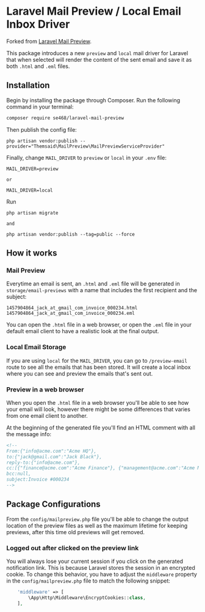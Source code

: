 # Laravel Mail Preview / Local Email Inbox Driver

Forked from [Laravel Mail Preview](https://github.com/themsaid/laravel-mail-preview). 

This package introduces a new `preview` and `local` mail driver for Laravel that when selected will render the content of the
sent email and save it as both `.html` and `.eml` files.

## Installation

Begin by installing the package through Composer. Run the following command in your terminal:

```bash
composer require se468/laravel-mail-preview
```

Then publish the config file:

```
php artisan vendor:publish --provider="Themsaid\MailPreview\MailPreviewServiceProvider"
```

Finally, change `MAIL_DRIVER` to `preview` or `local` in your `.env` file:

```
MAIL_DRIVER=preview

or 

MAIL_DRIVER=local
```

Run 
```
php artisan migrate

and

php artisan vendor:publish --tag=public --force
```

## How it works

### Mail Preview
Everytime an email is sent, an `.html` and `.eml` file will be generated in `storage/email-previews` with a name that includes the first recipient and the subject:

```
1457904864_jack_at_gmail_com_invoice_000234.html
1457904864_jack_at_gmail_com_invoice_000234.eml
```

You can open the `.html` file in a web browser, or open the `.eml` file in your default email client to have a realistic look
at the final output.

### Local Email Storage

If you are using `local` for the `MAIL_DRIVER`, you can go to `/preview-email` route to see all the emails that has been stored. It will create a local inbox where you can see and preview the emails that's sent out.

### Preview in a web browser

When you open the `.html` file in a web browser you'll be able to see how your email will look, however there might be
some differences that varies from one email client to another.

At the beginning of the generated file you'll find an HTML comment with all the message info:

```html
<!--
From:{"info@acme.com":"Acme HQ"},
to:{"jack@gmail.com":"Jack Black"},
reply-to:{"info@acme.com"},
cc:[{"finance@acme.com":"Acme Finance"}, {"management@acme.com":"Acme Management"}],
bcc:null,
subject:Invoice #000234
-->
```

## Package Configurations
From the `config/mailpreview.php` file you'll be able to change the output location of the preview files as well as the maximum lifetime for keeping previews, after this time old previews will get removed.

### Logged out after clicked on the preview link
You will always lose your current session if you click on the generated notification link. This is because Laravel stores the session in an encrypted cookie. To change this behavior, you have to adjust the `middleware` property in the `config/mailpreview.php` file to match the following snippet:

```php
    'middleware' => [
        \App\Http\Middleware\EncryptCookies::class,
    ],
```
